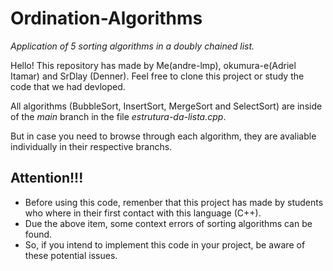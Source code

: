 # Ordination-Algorithms
_Application of 5 sorting algorithms in a doubly chained list._

Hello! This repository has made by Me(andre-lmp), okumura-e(Adriel Itamar) and SrDlay (Denner). Feel free to clone this project or study the code that we had devloped.

All algorithms (BubbleSort, InsertSort, MergeSort and SelectSort) are inside of the *main* branch in the file *estrutura-da-lista.cpp*.

But in case you need to browse through each algorithm, they are avaliable individually in their respective branchs.

## Attention!!!
- Before using this code, remenber that this project has made by students who where in their first contact with this language (C++).
- Due the above item, some context errors of sorting algorithms can be found.
- So, if you intend to implement this code in your project, be aware of these potential issues.
